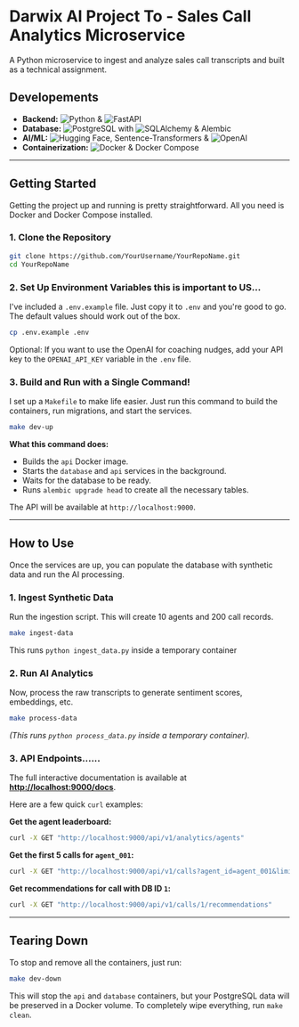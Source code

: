 # Darwix AI Project To - Sales Call Analytics Microservice
A Python microservice to ingest and analyze sales call transcripts and built as a technical assignment.

## Developements 

- **Backend:** ![Python](https://img.shields.io/badge/Python-3.10-blue.svg) & ![FastAPI](https://img.shields.io/badge/FastAPI-0.104-green.svg)
- **Database:** ![PostgreSQL](https://img.shields.io/badge/PostgreSQL-14-blue.svg) with ![SQLAlchemy](https://img.shields.io/badge/SQLAlchemy-2.0-orange.svg) & Alembic
- **AI/ML:** ![Hugging Face](https://img.shields.io/badge/🤗%20Transformers-4.x-yellow.svg), Sentence-Transformers & ![OpenAI](https://img.shields.io/badge/OpenAI-GPT--3.5-blue)
- **Containerization:** ![Docker](https://img.shields.io/badge/Docker-20.10-blue.svg) & Docker Compose
---

## Getting Started

Getting the project up and running is pretty straightforward.
All you need is Docker and Docker Compose installed.

### 1. Clone the Repository

```bash
git clone https://github.com/YourUsername/YourRepoName.git
cd YourRepoName
```

### 2. Set Up Environment Variables this is important to US...

I've included a `.env.example` file. Just copy it to `.env` and you're good to go. The default values should work out of the box.

```bash
cp .env.example .env
```
Optional: If you want to use the OpenAI for coaching nudges, add your API key to the `OPENAI_API_KEY` variable in the `.env` file.

### 3. Build and Run with a Single Command!

I set up a `Makefile` to make life easier. Just run this command to build the containers, run migrations, and start the services.

```bash
make dev-up
```

**What this command does:**
- Builds the `api` Docker image.
- Starts the `database` and `api` services in the background.
- Waits for the database to be ready.
- Runs `alembic upgrade head` to create all the necessary tables.

The API will be available at `http://localhost:9000`.

---

## How to Use

Once the services are up, you can populate the database with synthetic data and run the AI processing.

### 1. Ingest Synthetic Data

Run the ingestion script. This will create 10 agents and 200 call records.

```bash
make ingest-data
```
This runs `python ingest_data.py` inside a temporary container

### 2. Run AI Analytics

Now, process the raw transcripts to generate sentiment scores, embeddings, etc.

```bash
make process-data
```
_(This runs `python process_data.py` inside a temporary container)._

### 3. API Endpoints......

The full interactive documentation is available at **[http://localhost:9000/docs](http://localhost:9000/docs)**.

Here are a few quick `curl` examples:

**Get the agent leaderboard:**
```bash
curl -X GET "http://localhost:9000/api/v1/analytics/agents"
```

**Get the first 5 calls for `agent_001`:**
```bash
curl -X GET "http://localhost:9000/api/v1/calls?agent_id=agent_001&limit=5"
```

**Get recommendations for call with DB ID `1`:**
```bash
curl -X GET "http://localhost:9000/api/v1/calls/1/recommendations"
```

---

## Tearing Down

To stop and remove all the containers, just run:
```bash
make dev-down
```

This will stop the `api` and `database` containers, but your PostgreSQL data will be preserved in a Docker volume. To completely wipe everything, run `make clean`.